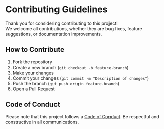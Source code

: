 # Contributing Guidelines

Thank you for considering contributing to this project!  
We welcome all contributions, whether they are bug fixes, feature suggestions, or documentation improvements.

## How to Contribute
1. Fork the repository
2. Create a new branch (`git checkout -b feature-branch`)
3. Make your changes
4. Commit your changes (`git commit -m "Description of changes"`)
5. Push the branch (`git push origin feature-branch`)
6. Open a Pull Request

## Code of Conduct
Please note that this project follows a [Code of Conduct](CODE_OF_CONDUCT.md). Be respectful and constructive in all communications.
